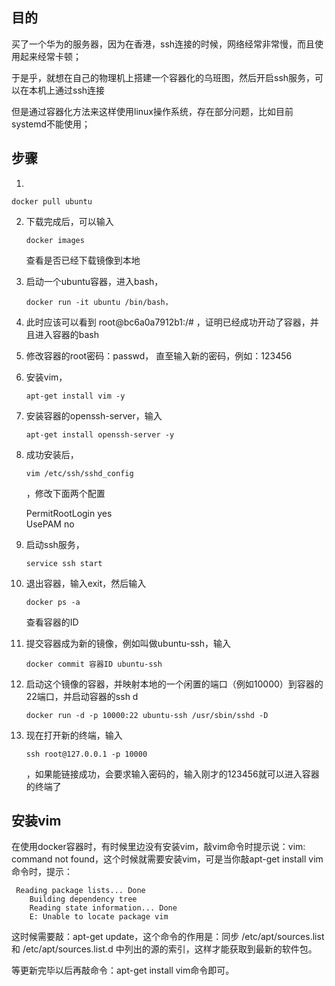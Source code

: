 ## 目的

买了一个华为的服务器，因为在香港，ssh连接的时候，网络经常非常慢，而且使用起来经常卡顿；

于是乎，就想在自己的物理机上搭建一个容器化的乌班图，然后开启ssh服务，可以在本机上通过ssh连接

但是通过容器化方法来这样使用linux操作系统，存在部分问题，比如目前systemd不能使用；



## 步骤

1. 

   ```
   docker pull ubuntu 
   ```

2. 下载完成后，可以输入

   ```
   docker images
   ```

   查看是否已经下载镜像到本地

3. 启动一个ubuntu容器，进入bash，

   ```
   docker run -it ubuntu /bin/bash，
   ```

4. 此时应该可以看到 root@bc6a0a7912b1:/# ，证明已经成功开动了容器，并且进入容器的bash

5. 修改容器的root密码：passwd， 直至输入新的密码，例如：123456

6. 安装vim，

   ```
   apt-get install vim -y
   ```

7. 安装容器的openssh-server，输入 

   ```
   apt-get install openssh-server -y
   ```

8. 成功安装后，

   ```
   vim /etc/ssh/sshd_config
   ```

   ，修改下面两个配置

   PermitRootLogin yes  
   UsePAM no

9. 启动ssh服务，

   ```
   service ssh start
   ```

10. 退出容器，输入exit，然后输入

    ```
    docker ps -a
    ```

    查看容器的ID

11. 提交容器成为新的镜像，例如叫做ubuntu-ssh，输入

    ```
    docker commit 容器ID ubuntu-ssh
    ```

12. 启动这个镜像的容器，并映射本地的一个闲置的端口（例如10000）到容器的22端口，并启动容器的ssh d

    ```
    docker run -d -p 10000:22 ubuntu-ssh /usr/sbin/sshd -D
    ```

13. 现在打开新的终端，输入

    ```
    ssh root@127.0.0.1 -p 10000
    ```

    ，如果能链接成功，会要求输入密码的，输入刚才的123456就可以进入容器的终端了

## 安装vim 

在使用docker容器时，有时候里边没有安装vim，敲vim命令时提示说：vim: command not found，这个时候就需要安装vim，可是当你敲apt-get install vim命令时，提示：

```
 Reading package lists... Done
    Building dependency tree    
    Reading state information... Done
    E: Unable to locate package vim
```

 这时候需要敲：apt-get update，这个命令的作用是：同步 /etc/apt/sources.list 和 /etc/apt/sources.list.d 中列出的源的索引，这样才能获取到最新的软件包。

等更新完毕以后再敲命令：apt-get install vim命令即可。

